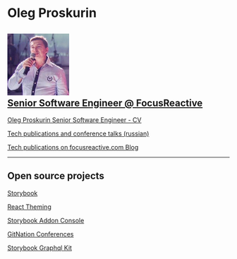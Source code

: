 # Oleg Proskurin

<div align="left">
  <h2>
  <nobr>
    <a href="https://storybookjs.github.io/storybook-addon-console">
      <img src="https://raw.githubusercontent.com/UsulPro/portfolio/master/photo.jpg" alt="logo" height="140">
      <br>Senior Software Engineer @ FocusReactive
    </a>
  </h2>

</div>


[Oleg Proskurin Senior Software Engineer - CV](https://raw.githubusercontent.com/UsulPro/portfolio/master/Oleg_Proskurin_Senior_At_FR.pdf)

[Tech publications and conference talks (russian)](https://raw.githubusercontent.com/UsulPro/portfolio/master/list-of-publications.pdf)

[Tech publications on focusreactive.com Blog](https://focusreactive.com/blog/)

---
## Open source projects

[Storybook](https://github.com/storybookjs/storybook)

[React Theming](https://github.com/react-theming)

[Storybook Addon Console](https://github.com/storybookjs/storybook-addon-console)

[GitNation Conferences](https://github.com/GitNation)

[Storybook Graphql Kit](https://github.com/focusreactive/storybook-graphql-kit)
